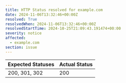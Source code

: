 ```yaml
---
title: HTTP Status resolved for example.com
date: 2024-11-06T13:32:46+00:00Z
resolved: True
resolvedWhen: 2024-11-06T13:32:46+00:00Z
resolvedStartTime: 2024-10-25T21:09:43.191474+00:00
severity: notice
affected:
  - example.com
section: issue
---
```


| Expected Statuses | Actual Status  |
|-------------------|----------------|
| 200, 301, 302 | 200 |
